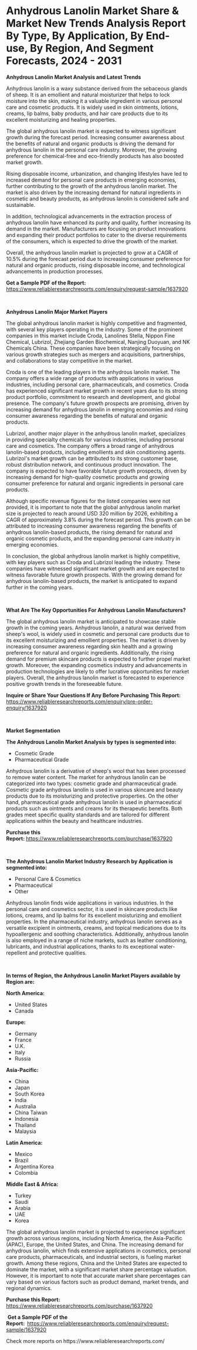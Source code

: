 <p><h1>Anhydrous Lanolin Market Share & Market New Trends Analysis Report By Type, By Application, By End-use, By Region, And Segment Forecasts, 2024 - 2031</h1></p><p><strong>Anhydrous Lanolin Market Analysis and Latest Trends</strong></p>
<p><p>Anhydrous lanolin is a waxy substance derived from the sebaceous glands of sheep. It is an emollient and natural moisturizer that helps to lock moisture into the skin, making it a valuable ingredient in various personal care and cosmetic products. It is widely used in skin ointments, lotions, creams, lip balms, baby products, and hair care products due to its excellent moisturizing and healing properties.</p><p>The global anhydrous lanolin market is expected to witness significant growth during the forecast period. Increasing consumer awareness about the benefits of natural and organic products is driving the demand for anhydrous lanolin in the personal care industry. Moreover, the growing preference for chemical-free and eco-friendly products has also boosted market growth.</p><p>Rising disposable income, urbanization, and changing lifestyles have led to increased demand for personal care products in emerging economies, further contributing to the growth of the anhydrous lanolin market. The market is also driven by the increasing demand for natural ingredients in cosmetic and beauty products, as anhydrous lanolin is considered safe and sustainable.</p><p>In addition, technological advancements in the extraction process of anhydrous lanolin have enhanced its purity and quality, further increasing its demand in the market. Manufacturers are focusing on product innovations and expanding their product portfolios to cater to the diverse requirements of the consumers, which is expected to drive the growth of the market.</p><p>Overall, the anhydrous lanolin market is projected to grow at a CAGR of 10.5% during the forecast period due to increasing consumer preference for natural and organic products, rising disposable income, and technological advancements in production processes.</p></p>
<p><strong>Get a Sample PDF of the Report:&nbsp;</strong> <a href="https://www.reliableresearchreports.com/enquiry/request-sample/1637920">https://www.reliableresearchreports.com/enquiry/request-sample/1637920</a></p>
<p>&nbsp;</p>
<p><strong>Anhydrous Lanolin Major Market Players</strong></p>
<p><p>The global anhydrous lanolin market is highly competitive and fragmented, with several key players operating in the industry. Some of the prominent companies in this market include Croda, Lanolines Stella, Nippon Fine Chemical, Lubrizol, Zhejiang Garden Biochemical, Nanjing Duoyuan, and NK Chemicals China. These companies have been strategically focusing on various growth strategies such as mergers and acquisitions, partnerships, and collaborations to stay competitive in the market.</p><p>Croda is one of the leading players in the anhydrous lanolin market. The company offers a wide range of products with applications in various industries, including personal care, pharmaceuticals, and cosmetics. Croda has experienced significant market growth in recent years due to its strong product portfolio, commitment to research and development, and global presence. The company's future growth prospects are promising, driven by increasing demand for anhydrous lanolin in emerging economies and rising consumer awareness regarding the benefits of natural and organic products. </p><p>Lubrizol, another major player in the anhydrous lanolin market, specializes in providing specialty chemicals for various industries, including personal care and cosmetics. The company offers a broad range of anhydrous lanolin-based products, including emollients and skin conditioning agents. Lubrizol's market growth can be attributed to its strong customer base, robust distribution network, and continuous product innovation. The company is expected to have favorable future growth prospects, driven by increasing demand for high-quality cosmetic products and growing consumer preference for natural and organic ingredients in personal care products.</p><p>Although specific revenue figures for the listed companies were not provided, it is important to note that the global anhydrous lanolin market size is projected to reach around USD 320 million by 2026, exhibiting a CAGR of approximately 3.8% during the forecast period. This growth can be attributed to increasing consumer awareness regarding the benefits of anhydrous lanolin-based products, the rising demand for natural and organic cosmetic products, and the expanding personal care industry in emerging economies.</p><p>In conclusion, the global anhydrous lanolin market is highly competitive, with key players such as Croda and Lubrizol leading the industry. These companies have witnessed significant market growth and are expected to witness favorable future growth prospects. With the growing demand for anhydrous lanolin-based products, the market is anticipated to expand further in the coming years.</p></p>
<p>&nbsp;</p>
<p><strong>What Are The Key Opportunities For Anhydrous Lanolin Manufacturers?</strong></p>
<p><p>The global anhydrous lanolin market is anticipated to showcase stable growth in the coming years. Anhydrous lanolin, a natural wax derived from sheep's wool, is widely used in cosmetic and personal care products due to its excellent moisturizing and emollient properties. The market is driven by increasing consumer awareness regarding skin health and a growing preference for natural and organic ingredients. Additionally, the rising demand for premium skincare products is expected to further propel market growth. Moreover, the expanding cosmetics industry and advancements in production technologies are likely to offer lucrative opportunities for market players. Overall, the anhydrous lanolin market is forecasted to experience positive growth trends in the foreseeable future.</p></p>
<p><strong>Inquire or Share Your Questions If Any Before Purchasing This Report:</strong> <a href="https://www.reliableresearchreports.com/enquiry/pre-order-enquiry/1637920">https://www.reliableresearchreports.com/enquiry/pre-order-enquiry/1637920</a></p>
<p>&nbsp;</p>
<p><strong>Market Segmentation</strong></p>
<p><strong>The Anhydrous Lanolin Market Analysis by types is segmented into:</strong></p>
<p><ul><li>Cosmetic Grade</li><li>Pharmaceutical Grade</li></ul></p>
<p><p>Anhydrous lanolin is a derivative of sheep's wool that has been processed to remove water content. The market for anhydrous lanolin can be categorized into two types: cosmetic grade and pharmaceutical grade. Cosmetic grade anhydrous lanolin is used in various skincare and beauty products due to its moisturizing and protective properties. On the other hand, pharmaceutical grade anhydrous lanolin is used in pharmaceutical products such as ointments and creams for its therapeutic benefits. Both grades meet specific quality standards and are tailored for different applications within the beauty and healthcare industries.</p></p>
<p><strong>Purchase this Report:&nbsp;</strong><a href="https://www.reliableresearchreports.com/purchase/1637920">https://www.reliableresearchreports.com/purchase/1637920</a></p>
<p>&nbsp;</p>
<p><strong>The Anhydrous Lanolin Market Industry Research by Application is segmented into:</strong></p>
<p><ul><li>Personal Care & Cosmetics</li><li>Pharmaceutical</li><li>Other</li></ul></p>
<p><p>Anhydrous lanolin finds wide applications in various industries. In the personal care and cosmetics sector, it is used in skincare products like lotions, creams, and lip balms for its excellent moisturizing and emollient properties. In the pharmaceutical industry, anhydrous lanolin serves as a versatile excipient in ointments, creams, and topical medications due to its hypoallergenic and soothing characteristics. Additionally, anhydrous lanolin is also employed in a range of niche markets, such as leather conditioning, lubricants, and industrial applications, thanks to its exceptional water-repellent and protective qualities.</p></p>
<p>&nbsp;</p>
<p><strong>In terms of Region, the Anhydrous Lanolin Market Players available by Region are:</strong></p>
<p>
    <p> <strong> North America: </strong>
        <ul>
            <li>United States</li>
            <li>Canada</li>
        </ul>
        </p> 
    <p> <strong> Europe: </strong>
        <ul>
            <li>Germany</li>
            <li>France</li>
            <li>U.K.</li>
            <li>Italy</li>
            <li>Russia</li>
        </ul>
        </p> 
    <p> <strong> Asia-Pacific: </strong>
        <ul>
            <li>China</li>
            <li>Japan</li>
            <li>South Korea</li>
            <li>India</li>
            <li>Australia</li>
            <li>China Taiwan</li>
            <li>Indonesia</li>
            <li>Thailand</li>
            <li>Malaysia</li>
        </ul>
        </p> 
    <p> <strong> Latin America: </strong>
        <ul>
            <li>Mexico</li>
            <li>Brazil</li>
            <li>Argentina Korea</li>
            <li>Colombia</li>
        </ul>
        </p> 
    <p> <strong> Middle East & Africa: </strong>
        <ul>
            <li>Turkey</li>
            <li>Saudi</li>
            <li>Arabia</li>
            <li>UAE</li>
            <li>Korea</li>
        </ul>
    </p>
    </p>
<p><p>The global anhydrous lanolin market is projected to experience significant growth across various regions, including North America, the Asia-Pacific (APAC), Europe, the United States, and China. The increasing demand for anhydrous lanolin, which finds extensive applications in cosmetics, personal care products, pharmaceuticals, and industrial sectors, is fueling market growth. Among these regions, China and the United States are expected to dominate the market, with a significant market share percentage valuation. However, it is important to note that accurate market share percentages can vary based on various factors such as product demand, market trends, and regional dynamics.</p></p>
<p><strong>Purchase this Report: </strong><a href="https://www.reliableresearchreports.com/purchase/1637920">https://www.reliableresearchreports.com/purchase/1637920</a></p>
<p>&nbsp;<strong>Get a Sample PDF of the Report:&nbsp;&nbsp;</strong><a href="https://www.reliableresearchreports.com/enquiry/request-sample/1637920">https://www.reliableresearchreports.com/enquiry/request-sample/1637920</a></p>
<p><strong></strong></p>
<p>Check more reports on https://www.reliableresearchreports.com/</p>